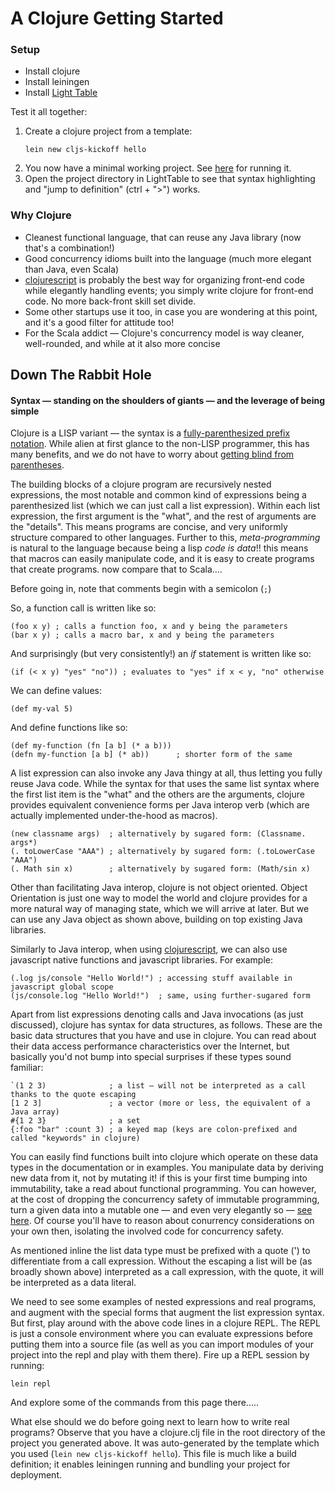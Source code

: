 # A Clojure Getting Started

### Setup

+ Install clojure  
+ Install leiningen  
+ Install [Light Table](http://lighttable.com/)

Test it all together:

1. Create a clojure project from a template:
   ```
   lein new cljs-kickoff hello
   ```
2. You now have a minimal working project. See [here](https://github.com/konrad-garus/cljs-kickoff#usage) for running it.   
3. Open the project directory in LightTable to see that syntax highlighting and "jump to definition" (ctrl + ">") works.

### Why Clojure

* Cleanest functional language, that can reuse any Java library (now that's a combination!)
* Good concurrency idioms built into the language (much more elegant than Java, even Scala)
* [clojurescript](https://github.com/clojure/clojurescript) is probably the best way for organizing front-end code while elegantly handling events; you simply write clojure for front-end code. No more back-front skill set divide.
* Some other startups use it too, in case you are wondering at this point, and it's a good filter for attitude too!
* For the Scala addict ―  Clojure's concurrency model is way cleaner, well-rounded, and  while at it also more concise

## Down The Rabbit Hole

#### Syntax ― standing on the shoulders of giants ― and the leverage of being simple
Clojure is a LISP variant ― the syntax is a [fully-parenthesized prefix notation](https://www.wikiwand.com/en/Lisp_(programming_language)). While alien at first glance to the non-LISP programmer, this has many benefits, and we do not have to worry about [getting blind from parentheses](https://www.safaribooksonline.com/library/view/clojure-programming/9781449310387/ch01s04.html).

The building blocks of a clojure program are recursively nested expressions, the most notable and common kind of expressions being a parenthesized list (which we can just call a list expression). Within each list expression, the first argument is the "what", and the rest of arguments are the "details". This means programs are concise, and very uniformly structure compared to other languages. Further to this, _meta-programming_ is natural to the language because being a lisp *code is data*!! this means that macros can easily manipulate code, and it is easy to create programs that create programs. now compare that to Scala....

Before going in, note that comments begin with a semicolon (`;`)

So, a function call is written like so:
```
(foo x y) ; calls a function foo, x and y being the parameters
(bar x y) ; calls a macro bar, x and y being the parameters
```

And surprisingly (but very consistently!) an _if_ statement is written like so:
```
(if (< x y) "yes" "no")) ; evaluates to "yes" if x < y, "no" otherwise
```

We can define values:
```
(def my-val 5)
```

And define functions like so:
```
(def my-function (fn [a b] (* a b)))
(defn my-function [a b] (* ab))      ; shorter form of the same
```

A list expression can also invoke any Java thingy at all, thus letting you fully reuse Java code. While the syntax for that uses the same list syntax where the first list item is the "what" and the others are the arguments, clojure provides equivalent convenience forms per Java interop verb (which are actually implemented under-the-hood as macros).
```
(new classname args)  ; alternatively by sugared form: (Classname. args*)
(. toLowerCase "AAA") ; alternatively by sugared form: (.toLowerCase "AAA")
(. Math sin x)        ; alternatively by sugared form: (Math/sin x)
```

Other than facilitating Java interop, clojure is not object oriented. Object Orientation is just one way to model the world and clojure provides for a more natural way of managing state, which we will arrive at later. But we can use any Java object as shown above, building on top existing Java libraries.

Similarly to Java interop, when using [clojurescript](https://github.com/clojure/clojurescript), we can also use javascript native functions and javascript libraries. For example:
```
(.log js/console "Hello World!") ; accessing stuff available in javascript global scope
(js/console.log "Hello World!")  ; same, using further-sugared form
```

Apart from list expressions denoting calls and Java invocations (as just discussed), clojure has syntax for data structures, as follows. These are the basic data structures that you have and use in clojure. You can read about their data access performance characteristics over the Internet, but basically you'd not bump into special surprises if these types sound familiar:

```
`(1 2 3)              ; a list ― will not be interpreted as a call thanks to the quote escaping
[1 2 3]               ; a vector (more or less, the equivalent of a Java array)
#{1 2 3}              ; a set
{:foo "bar" :count 3) ; a keyed map (keys are colon-prefixed and called "keywords" in clojure)
```

You can easily find functions built into clojure which operate on these data types in the documentation or in examples. You manipulate data by deriving new data from it, not by mutating it! if this is your first time bumping into immutability, take a read about functional programming. You can however, at the cost of dropping the concurrency safety of immutable programming, turn a given data into a mutable one ― and even very elegantly so ― [see here](https://clojuredocs.org/clojure.core/transient). Of course you'll have to reason about conurrency considerations on your own then, isolating the involved code for concurrency safety.

As mentioned inline the list data type must be prefixed with a quote (') to differentiate from a call expression. Without the escaping a list will be (as broadly shown above) interpreted as a call expression, with the quote, it will be interpreted as a data literal.

We need to see some examples of nested expressions and real programs, and augment with the special forms that augment the list expression syntax. But first, play around with the above code lines in a clojure REPL. The REPL is just a console environment where you can evaluate expressions before putting them into a source file (as well as you can import modules of your project into the repl and play with them there). Fire up a REPL session by running:

```
lein repl
```

And explore some of the commands from this page there.....

What else should we do before going next to learn how to write real programs? Observe that you have a clojure.clj file in the root directory of the project you generated above. It was auto-generated by the template which you used (`lein new cljs-kickoff hello`). This file is much like a build definition; it enables leiningen running and bundling your project for deployment.
